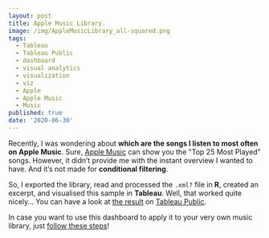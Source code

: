 ```yaml
---
layout: post
title: Apple Music Library.
image: /img/AppleMusicLibrary_all-squared.png
tags:
  - Tableau
  - Tableau Public
  - dashboard
  - visual analytics
  - visualization
  - viz
  - Apple
  - Apple Music
  - Music
published: true
date: '2020-06-30'
---
```

Recently, I was wondering about **which are the songs I listen to most often on Apple Music**. Sure, [Apple Music](https://www.apple.com/chde/music/) can show you the "Top 25 Most Played" songs. However, it didn’t provide me with the instant overview I wanted to have. And it’s not made for **conditional filtering**.

So, I exported the library, read and processed the `.xml?` file in **R**, created an excerpt, and visualised this sample in **Tableau**. Well, that worked quite nicely… You can have a look at [the result](https://public.tableau.com/profile/thomas.massie#!/vizhome/AppleMusicLibrary/APPLEMUSICMEDIATHEK) on [Tableau Public](https://public.tableau.com/).

In case you want to use this dashboard to apply it to your very own music library, just [follow these steps](https://thomassie.me/AppleMusic/)!